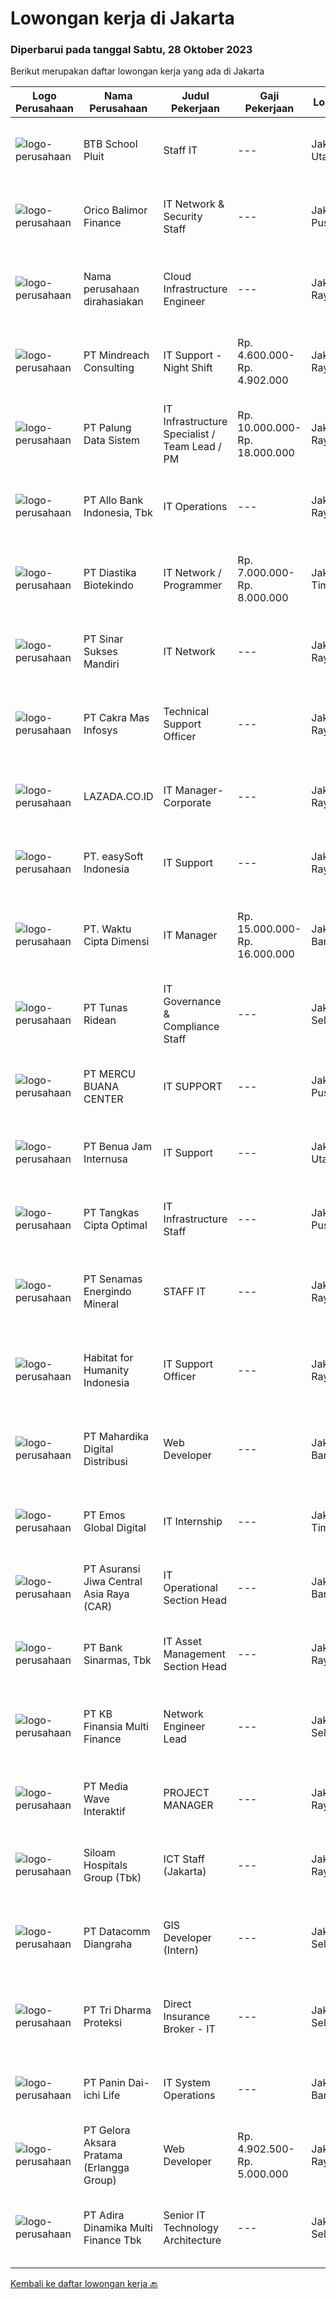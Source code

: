
  # Lowongan kerja di Jakarta

  ### Diperbarui pada tanggal Sabtu, 28 Oktober 2023

  Berikut merupakan daftar lowongan kerja yang ada di Jakarta

  |Logo Perusahaan | Nama Perusahaan | Judul Pekerjaan | Gaji Pekerjaan | Lokasi | Deskripsi | Tanggal diunggah | Pranala |
  | -------------- | --------------- | --------------- | --------- | --------- | -------------- | ------- | ----------- |
  |![logo-perusahaan](https://image-service-cdn.seek.com.au/32dcb279ebef252603ef3c411a77fe1e4ee851eb/ee4dce1061f3f616224767ad58cb2fc751b8d2dc)|BTB School Pluit|Staff IT|---|Jakarta Utara|Kriteria :  Pendidikan minimal D III / S1 jurusan Computer &amp; Information Technology Usia antara 28-40 tahun Memiliki kemampuan mengatasi masalah...|Jumat, 27 Oktober 2023|https://www.jobstreet.co.id/id/job/staff-it-4511575?token=0~9be5d92d-e747-45b8-8b4b-7c2be2245e58&sectionRank=1&jobId=jobstreet-id-job-4511575|
|![logo-perusahaan](https://image-service-cdn.seek.com.au/6d870c6a68dee06775d91edf7b2f3ca7d0c587d9/ee4dce1061f3f616224767ad58cb2fc751b8d2dc)|Orico Balimor Finance|IT Network & Security Staff|---|Jakarta Pusat|Job Description: Monitoring network to prevent attack and make sure it safe. Responsible to install, configure, troubleshoot &amp; administer network...|Jumat, 27 Oktober 2023|https://www.jobstreet.co.id/id/job/it-network-security-staff-4511366?token=0~9be5d92d-e747-45b8-8b4b-7c2be2245e58&sectionRank=2&jobId=jobstreet-id-job-4511366|
|![logo-perusahaan](https://i.ibb.co/sqvTCh9/112815900-stock-vector-no-image-available-icon-flat-vector.webp)|Nama perusahaan dirahasiakan|Cloud Infrastructure Engineer|---|Jakarta Raya|1.    Membuat, mengembangkan, mengevaluasi dan mengidentifikasi masalah terkait sistem, server dan infrastruktur.2.    Melakukan kelola dan monitor...|Jumat, 27 Oktober 2023|https://www.jobstreet.co.id/id/job/cloud-infrastructure-engineer-4511558?token=0~9be5d92d-e747-45b8-8b4b-7c2be2245e58&sectionRank=3&jobId=jobstreet-id-job-4511558|
|![logo-perusahaan](https://image-service-cdn.seek.com.au/8fdce98ea70ed7051bfced9fa0ba8256aacf3d94/ee4dce1061f3f616224767ad58cb2fc751b8d2dc)|PT Mindreach Consulting|IT Support - Night Shift|Rp. 4.600.000-Rp. 4.902.000|Jakarta Raya|IT Tech. Support Officers monitor and maintain computer systems and networks of an organization. Enabling them to install and configure computer...|Senin, 23 Oktober 2023|https://www.jobstreet.co.id/id/job/it-support-night-shift-4506902?token=0~9be5d92d-e747-45b8-8b4b-7c2be2245e58&sectionRank=4&jobId=jobstreet-id-job-4506902|
|![logo-perusahaan](https://image-service-cdn.seek.com.au/ac33681ec7a668ae166e5361eb51e5152de8dea5/ee4dce1061f3f616224767ad58cb2fc751b8d2dc)|PT Palung Data Sistem|IT Infrastructure Specialist / Team Lead / PM|Rp. 10.000.000-Rp. 18.000.000|Jakarta Raya|IT Infrastructure Specialist / Team Lead / PMKetentuan minimum ke jenjang Interview: Diploma(D3) atau Sarjana(S1) IT/IS/TK Umur tidak lebih dari 36...|Rabu, 25 Oktober 2023|https://www.jobstreet.co.id/id/job/it-infrastructure-specialist-team-lead-pm-4509642?token=0~9be5d92d-e747-45b8-8b4b-7c2be2245e58&sectionRank=5&jobId=jobstreet-id-job-4509642|
|![logo-perusahaan](https://image-service-cdn.seek.com.au/09d100eae4b8592629a21468fde7dd25abab6f8c/ee4dce1061f3f616224767ad58cb2fc751b8d2dc)|PT Allo Bank Indonesia, Tbk|IT Operations|---|Jakarta Raya|Job Description :Monitoring and managing all data center facilities and reporting the health condition of data center facilities continuously. Carry...|Rabu, 25 Oktober 2023|https://www.jobstreet.co.id/id/job/it-operations-4508847?token=0~9be5d92d-e747-45b8-8b4b-7c2be2245e58&sectionRank=6&jobId=jobstreet-id-job-4508847|
|![logo-perusahaan](https://image-service-cdn.seek.com.au/8bbbe7af38cec5aaf1a6a0e2e415a98c1350a8dc/ee4dce1061f3f616224767ad58cb2fc751b8d2dc)|PT Diastika Biotekindo|IT Network / Programmer|Rp. 7.000.000-Rp. 8.000.000|Jakarta Timur|Persyaratan: Usia maksimal 28 tahun Pendidikan minimal S-1 / D-3 Teknik Informatika. Pengalaman kerja minimal 3 tahun di bidang programming dan...|Rabu, 25 Oktober 2023|https://www.jobstreet.co.id/id/job/it-network-programmer-4509846?token=0~9be5d92d-e747-45b8-8b4b-7c2be2245e58&sectionRank=7&jobId=jobstreet-id-job-4509846|
|![logo-perusahaan](https://image-service-cdn.seek.com.au/fd70a21bc5a371828264bd8d3c289393fd646e58/ee4dce1061f3f616224767ad58cb2fc751b8d2dc)|PT Sinar Sukses Mandiri|IT Network|---|Jakarta Raya|Instalasi dan maintenance printer, mesin fotocopy, jaringan kabel LAN, WIFI, CCTV, PABX, telepon, komputer, dan server Kualifikasi Usia minimal 28...|Rabu, 25 Oktober 2023|https://www.jobstreet.co.id/id/job/it-network-4509662?token=0~9be5d92d-e747-45b8-8b4b-7c2be2245e58&sectionRank=8&jobId=jobstreet-id-job-4509662|
|![logo-perusahaan](https://image-service-cdn.seek.com.au/209fd12297c5191939717c51417e2994d187aa80/ee4dce1061f3f616224767ad58cb2fc751b8d2dc)|PT Cakra Mas Infosys|Technical Support Officer|---|Jakarta Raya|Tanggung Jawab Melakukan instalasi, troubleshooting dan maintenance/pemeliharaan system komputer dan jaringan, baik internal dan external (onsite/pada...|Jumat, 27 Oktober 2023|https://www.jobstreet.co.id/id/job/technical-support-officer-4511454?token=0~9be5d92d-e747-45b8-8b4b-7c2be2245e58&sectionRank=9&jobId=jobstreet-id-job-4511454|
|![logo-perusahaan](https://image-service-cdn.seek.com.au/2a6739e6119ccddfdc5e10610eaad741a1853467/ee4dce1061f3f616224767ad58cb2fc751b8d2dc)|LAZADA.CO.ID|IT Manager-Corporate|---|Jakarta Raya|Team and Role Introduction:We are hiring IT Manager who is passionate to enhance the development of the strategic roadmap aligning with overall...|Jumat, 27 Oktober 2023|https://www.jobstreet.co.id/id/job/it-manager-corporate-4511917?token=0~9be5d92d-e747-45b8-8b4b-7c2be2245e58&sectionRank=10&jobId=jobstreet-id-job-4511917|
|![logo-perusahaan](https://i.ibb.co/sqvTCh9/112815900-stock-vector-no-image-available-icon-flat-vector.webp)|PT.  easySoft Indonesia|IT Support|---|Jakarta Raya|Job briefResponsible for handling and resolving corporate applications and systems related problems, managing the issue as a primary point of contact...|Jumat, 27 Oktober 2023|https://www.jobstreet.co.id/id/job/it-support-4511288?token=0~9be5d92d-e747-45b8-8b4b-7c2be2245e58&sectionRank=11&jobId=jobstreet-id-job-4511288|
|![logo-perusahaan](https://image-service-cdn.seek.com.au/d8698b4949f70a113d51cae0403be71bccde7ce0/ee4dce1061f3f616224767ad58cb2fc751b8d2dc)|PT. Waktu Cipta Dimensi|IT Manager|Rp. 15.000.000-Rp. 16.000.000|Jakarta Barat|Job Deskripsi : Pengembangan Perangkat Lunak: Kemampuan dalam pemrograman, seperti Java, Python, PHP, yang diperlukan untuk menciptakan sistem TI....|Rabu, 25 Oktober 2023|https://www.jobstreet.co.id/id/job/it-manager-4508933?token=0~9be5d92d-e747-45b8-8b4b-7c2be2245e58&sectionRank=12&jobId=jobstreet-id-job-4508933|
|![logo-perusahaan](https://image-service-cdn.seek.com.au/bfa0499587c60523d092c92bf1eac2d3255c059c/ee4dce1061f3f616224767ad58cb2fc751b8d2dc)|PT Tunas Ridean|IT Governance & Compliance Staff|---|Jakarta Selatan|Jobdesc : Involve as a key team member of IT Governance projects Assist IT audit from internal/external auditors Understand business expectations...|Jumat, 27 Oktober 2023|https://www.jobstreet.co.id/id/job/it-governance-compliance-staff-4511843?token=0~9be5d92d-e747-45b8-8b4b-7c2be2245e58&sectionRank=13&jobId=jobstreet-id-job-4511843|
|![logo-perusahaan](https://image-service-cdn.seek.com.au/dc386b6d764b85033d54d9fdecee359cf6d007ed/ee4dce1061f3f616224767ad58cb2fc751b8d2dc)|PT MERCU BUANA CENTER|IT SUPPORT|---|Jakarta Pusat|Kualifikasi : SMK/D1/D3/S1 Ilmu Komputer. Usia maksimal 35 tahun. Memiliki kemampuan komunikasi dan interpersonal yang baik. Memiliki kemampuan...|Jumat, 27 Oktober 2023|https://www.jobstreet.co.id/id/job/it-support-4507725?token=0~9be5d92d-e747-45b8-8b4b-7c2be2245e58&sectionRank=14&jobId=jobstreet-id-job-4507725|
|![logo-perusahaan](https://image-service-cdn.seek.com.au/d8ca32ceb36d8271ac90254e9000a29b5d5599cc/ee4dce1061f3f616224767ad58cb2fc751b8d2dc)|PT Benua Jam Internusa|IT Support|---|Jakarta Utara|IT Support :Deskripsi Pekerjaan : Monitoring jaringan internal dan traffic internet dari provider. Monitoring jaringan LAN / WIFI dan memastikan semua...|Kamis, 26 Oktober 2023|https://www.jobstreet.co.id/id/job/it-support-4510881?token=0~9be5d92d-e747-45b8-8b4b-7c2be2245e58&sectionRank=15&jobId=jobstreet-id-job-4510881|
|![logo-perusahaan](https://image-service-cdn.seek.com.au/8c58f54473e56a9d02f9fa4a7fad4c994475a854/ee4dce1061f3f616224767ad58cb2fc751b8d2dc)|PT Tangkas Cipta Optimal|IT Infrastructure Staff|---|Jakarta Pusat|Requirement: Minimum diploma or bachelor's degree in Information Technology or a related field. Able to troubleshoot hardware (H/W) and software...|Kamis, 26 Oktober 2023|https://www.jobstreet.co.id/id/job/it-infrastructure-staff-4510172?token=0~9be5d92d-e747-45b8-8b4b-7c2be2245e58&sectionRank=16&jobId=jobstreet-id-job-4510172|
|![logo-perusahaan](https://image-service-cdn.seek.com.au/ba009cf65b097e3fb29855ca074587a6f38b7931/ee4dce1061f3f616224767ad58cb2fc751b8d2dc)|PT Senamas Energindo Mineral|STAFF IT|---|Jakarta Raya|Qualification : Minimum Bachelor’s degree in Information Engineering, Information system, or related field preferred Minimum of 2 years of experience...|Senin, 23 Oktober 2023|https://www.jobstreet.co.id/id/job/staff-it-4506448?token=0~9be5d92d-e747-45b8-8b4b-7c2be2245e58&sectionRank=17&jobId=jobstreet-id-job-4506448|
|![logo-perusahaan](https://image-service-cdn.seek.com.au/f08250b0203b96619a50f1ebeb7c8f3f0057e6f0/ee4dce1061f3f616224767ad58cb2fc751b8d2dc)|Habitat for Humanity Indonesia|IT Support Officer|---|Jakarta Raya|Responsible: Installing and configuring computer hardware, software, systems, networks. Monitoring and maintaining computer systems and networks...|Rabu, 25 Oktober 2023|https://www.jobstreet.co.id/id/job/it-support-officer-4509815?token=0~9be5d92d-e747-45b8-8b4b-7c2be2245e58&sectionRank=18&jobId=jobstreet-id-job-4509815|
|![logo-perusahaan](https://image-service-cdn.seek.com.au/5c44cfa78246771b4b7e6377a396bd87df7e9f72/ee4dce1061f3f616224767ad58cb2fc751b8d2dc)|PT Mahardika Digital Distribusi|Web Developer|---|Jakarta Barat|Responsibilities : Gather requirements, Analysis, Design, Develop and Configure system Support project owners/users throughout implementation Transfer...|Jumat, 27 Oktober 2023|https://www.jobstreet.co.id/id/job/web-developer-4511719?token=0~9be5d92d-e747-45b8-8b4b-7c2be2245e58&sectionRank=19&jobId=jobstreet-id-job-4511719|
|![logo-perusahaan](https://image-service-cdn.seek.com.au/e36655ed121621cec1b4a3127bdae9faa45d3f34/ee4dce1061f3f616224767ad58cb2fc751b8d2dc)|PT Emos Global Digital|IT Internship|---|Jakarta Timur|Are you a fresh graduates or final year students who are looking for an IT Internship?PT EMOS Global Digital is opening internship opportunities...|Jumat, 27 Oktober 2023|https://www.jobstreet.co.id/id/job/it-internship-4511284?token=0~9be5d92d-e747-45b8-8b4b-7c2be2245e58&sectionRank=20&jobId=jobstreet-id-job-4511284|
|![logo-perusahaan](https://image-service-cdn.seek.com.au/881097bd6844c586bbad032ecfe4fe7d6b8c5710/ee4dce1061f3f616224767ad58cb2fc751b8d2dc)|PT Asuransi Jiwa Central Asia Raya (CAR)|IT Operational Section Head|---|Jakarta Barat|Job Description : Leading Managing IT Helpdesk &amp; IT Equipment team Performance monitoring, tuning, and handling technical support Vendor...|Rabu, 25 Oktober 2023|https://www.jobstreet.co.id/id/job/it-operational-section-head-4509599?token=0~9be5d92d-e747-45b8-8b4b-7c2be2245e58&sectionRank=21&jobId=jobstreet-id-job-4509599|
|![logo-perusahaan](https://image-service-cdn.seek.com.au/183e728b1aaa48d9cd3efc94c4090f63804ec968/ee4dce1061f3f616224767ad58cb2fc751b8d2dc)|PT Bank Sinarmas, Tbk|IT Asset Management Section Head|---|Jakarta Raya|Qualification Bachelor's degree in IT, Business, or a related field Proven experience (min. 2 years) in IT Asset Management roles with a track record...|Jumat, 27 Oktober 2023|https://www.jobstreet.co.id/id/job/it-asset-management-section-head-4511869?token=0~9be5d92d-e747-45b8-8b4b-7c2be2245e58&sectionRank=22&jobId=jobstreet-id-job-4511869|
|![logo-perusahaan](https://image-service-cdn.seek.com.au/ed6b5f2b90a5ab080f1516f403c8482cf0feea25/ee4dce1061f3f616224767ad58cb2fc751b8d2dc)|PT KB Finansia Multi Finance|Network Engineer Lead|---|Jakarta Selatan|DESKRIPSI PEKERJAAN : Memimpin, mengawasi dan melakukan evaluasi kepada seluruh sistem jaringan Memberikan arahan, bantuan dan panduan untuk...|Kamis, 26 Oktober 2023|https://www.jobstreet.co.id/id/job/network-engineer-lead-4510057?token=0~9be5d92d-e747-45b8-8b4b-7c2be2245e58&sectionRank=23&jobId=jobstreet-id-job-4510057|
|![logo-perusahaan](https://image-service-cdn.seek.com.au/ae7d9479057c6efbfa6f7a66abfb8861c942d692/ee4dce1061f3f616224767ad58cb2fc751b8d2dc)|PT Media Wave Interaktif|PROJECT MANAGER|---|Jakarta Raya|Responsibilities Establish and maintain processes for managing scope during the project lifecycle, setting quality and performance standards and...|Jumat, 27 Oktober 2023|https://www.jobstreet.co.id/id/job/project-manager-4511781?token=0~9be5d92d-e747-45b8-8b4b-7c2be2245e58&sectionRank=24&jobId=jobstreet-id-job-4511781|
|![logo-perusahaan](https://image-service-cdn.seek.com.au/431745bcf5bb8f03b3acaed4042a9004c71690d6/ee4dce1061f3f616224767ad58cb2fc751b8d2dc)|Siloam Hospitals Group (Tbk)|ICT Staff (Jakarta)|---|Jakarta Raya|Job Descriptions:Support IT Operations. Qualifications: Candidate must possess at least bachelor's degree in Engineering (Computer/Telecommunication),...|Jumat, 27 Oktober 2023|https://www.jobstreet.co.id/id/job/ict-staff-jakarta-4512089?token=0~9be5d92d-e747-45b8-8b4b-7c2be2245e58&sectionRank=25&jobId=jobstreet-id-job-4512089|
|![logo-perusahaan](https://image-service-cdn.seek.com.au/2f053b2a8c10020c6a87af72c4c503f27f85a400/ee4dce1061f3f616224767ad58cb2fc751b8d2dc)|PT Datacomm Diangraha|GIS Developer (Intern)|---|Jakarta Selatan|Deskripsi Pekerjaan: Sebagai GIS developer, Anda akan mendapatkan pengalaman dalam mengembangkan teknik analisis geospasial untuk dalam berbagai macam...|Rabu, 25 Oktober 2023|https://www.jobstreet.co.id/id/job/gis-developer-intern-4509279?token=0~9be5d92d-e747-45b8-8b4b-7c2be2245e58&sectionRank=26&jobId=jobstreet-id-job-4509279|
|![logo-perusahaan](https://image-service-cdn.seek.com.au/9d4bbc7ce8a9f8fec43434c56368a51f6bcd8491/ee4dce1061f3f616224767ad58cb2fc751b8d2dc)|PT Tri Dharma Proteksi|Direct Insurance Broker - IT|---|Jakarta Selatan|Job Description:Overall Organization IT support that will manage hard ware and soft ware day to day running of the organization. Current software used...|Selasa, 24 Oktober 2023|https://www.jobstreet.co.id/id/job/direct-insurance-broker-it-4508161?token=0~9be5d92d-e747-45b8-8b4b-7c2be2245e58&sectionRank=27&jobId=jobstreet-id-job-4508161|
|![logo-perusahaan](https://image-service-cdn.seek.com.au/d89a184ab41ce9298b9087d351747d60de7e337b/ee4dce1061f3f616224767ad58cb2fc751b8d2dc)|PT Panin Dai-ichi Life|IT System Operations|---|Jakarta Barat|Growing your career at Panin Dai-ichi Life is a fantastic opportunity to develop excellent skills. We are recognized as The Best Performance Insurance...|Kamis, 26 Oktober 2023|https://www.jobstreet.co.id/id/job/it-system-operations-4510471?token=0~9be5d92d-e747-45b8-8b4b-7c2be2245e58&sectionRank=28&jobId=jobstreet-id-job-4510471|
|![logo-perusahaan](https://image-service-cdn.seek.com.au/45b1b594349c4a42c79209c46fa612e9c31902f1/ee4dce1061f3f616224767ad58cb2fc751b8d2dc)|PT Gelora Aksara Pratama (Erlangga Group)|Web Developer|Rp. 4.902.500-Rp. 5.000.000|Jakarta Raya|Menyelesaikan pekerjaan perbaikan/penambahan program Mengkomunikasikan dengan tim mengenai solusi yang terbaik atas masalah/usulan end user...|Kamis, 26 Oktober 2023|https://www.jobstreet.co.id/id/job/web-developer-4510066?token=0~9be5d92d-e747-45b8-8b4b-7c2be2245e58&sectionRank=29&jobId=jobstreet-id-job-4510066|
|![logo-perusahaan](https://image-service-cdn.seek.com.au/bbcabfd21962410ebbe6ab6694221821c4cad314/ee4dce1061f3f616224767ad58cb2fc751b8d2dc)|PT Adira Dinamika Multi Finance Tbk|Senior IT Technology Architecture|---|Jakarta Selatan|Job Description:1.        Membuat standarisasi dan gambaran arsitektur teknologi yang diperbaharui secara berkala. 2.        Menggali dan memahami...|Rabu, 25 Oktober 2023|https://www.jobstreet.co.id/id/job/senior-it-technology-architecture-4509008?token=0~9be5d92d-e747-45b8-8b4b-7c2be2245e58&sectionRank=30&jobId=jobstreet-id-job-4509008|


  [Kembali ke daftar lowongan kerja 🔙](../README.md#daftar-lowongan-kerja)
  